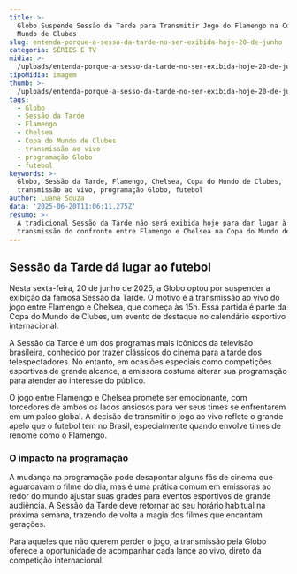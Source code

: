 ```yaml
---
title: >-
  Globo Suspende Sessão da Tarde para Transmitir Jogo do Flamengo na Copa do
  Mundo de Clubes
slug: entenda-porque-a-sesso-da-tarde-no-ser-exibida-hoje-20-de-junho
categoria: SÉRIES E TV
midia: >-
  /uploads/entenda-porque-a-sesso-da-tarde-no-ser-exibida-hoje-20-de-junho-thumb.jpg
tipoMidia: imagem
thumb: >-
  /uploads/entenda-porque-a-sesso-da-tarde-no-ser-exibida-hoje-20-de-junho-thumb.jpg
tags:
  - Globo
  - Sessão da Tarde
  - Flamengo
  - Chelsea
  - Copa do Mundo de Clubes
  - transmissão ao vivo
  - programação Globo
  - futebol
keywords: >-
  Globo, Sessão da Tarde, Flamengo, Chelsea, Copa do Mundo de Clubes,
  transmissão ao vivo, programação Globo, futebol
author: Luana Souza
data: '2025-06-20T11:06:11.275Z'
resumo: >-
  A tradicional Sessão da Tarde não será exibida hoje para dar lugar à
  transmissão do confronto entre Flamengo e Chelsea na Copa do Mundo de Clubes.
---
```


## Sessão da Tarde dá lugar ao futebol

Nesta sexta-feira, 20 de junho de 2025, a Globo optou por suspender a exibição da famosa Sessão da Tarde. O motivo é a transmissão ao vivo do jogo entre Flamengo e Chelsea, que começa às 15h. Essa partida é parte da Copa do Mundo de Clubes, um evento de destaque no calendário esportivo internacional.

A Sessão da Tarde é um dos programas mais icônicos da televisão brasileira, conhecido por trazer clássicos do cinema para a tarde dos telespectadores. No entanto, em ocasiões especiais como competições esportivas de grande alcance, a emissora costuma alterar sua programação para atender ao interesse do público.

O jogo entre Flamengo e Chelsea promete ser emocionante, com torcedores de ambos os lados ansiosos para ver seus times se enfrentarem em um palco global. A decisão de transmitir o jogo ao vivo reflete o grande apelo que o futebol tem no Brasil, especialmente quando envolve times de renome como o Flamengo.

### O impacto na programação

A mudança na programação pode desapontar alguns fãs de cinema que aguardavam o filme do dia, mas é uma prática comum em emissoras ao redor do mundo ajustar suas grades para eventos esportivos de grande audiência. A Sessão da Tarde deve retornar ao seu horário habitual na próxima semana, trazendo de volta a magia dos filmes que encantam gerações.

Para aqueles que não querem perder o jogo, a transmissão pela Globo oferece a oportunidade de acompanhar cada lance ao vivo, direto da competição internacional.
